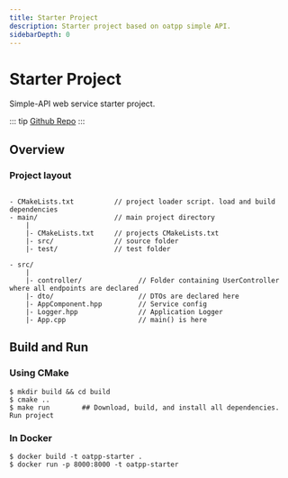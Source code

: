 ```yaml
---
title: Starter Project
description: Starter project based on oatpp simple API.
sidebarDepth: 0
---
```


# Starter Project <seo/>

Simple-API web service starter project.

::: tip
[Github Repo](https://github.com/oatpp/oatpp-starter)
:::

## Overview

### Project layout

```

- CMakeLists.txt          // project loader script. load and build dependencies
- main/                   // main project directory
    |
    |- CMakeLists.txt     // projects CMakeLists.txt
    |- src/               // source folder
    |- test/              // test folder

```
```
- src/
    |
    |- controller/              // Folder containing UserController where all endpoints are declared
    |- dto/                     // DTOs are declared here
    |- AppComponent.hpp         // Service config
    |- Logger.hpp               // Application Logger
    |- App.cpp                  // main() is here

```


## Build and Run

### Using CMake

```
$ mkdir build && cd build
$ cmake ..
$ make run        ## Download, build, and install all dependencies. Run project

```

### In Docker

```
$ docker build -t oatpp-starter .
$ docker run -p 8000:8000 -t oatpp-starter
```

